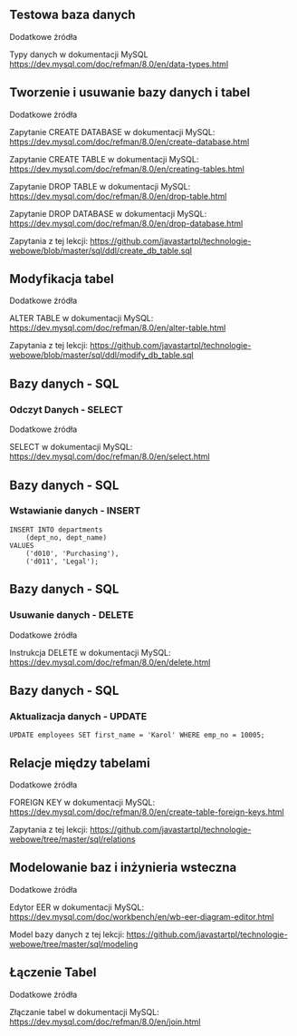 ## Testowa baza danych

Dodatkowe źródła

Typy danych w dokumentacji MySQL https://dev.mysql.com/doc/refman/8.0/en/data-types.html

## Tworzenie i usuwanie bazy danych i tabel

Dodatkowe źródła

Zapytanie CREATE DATABASE w dokumentacji MySQL: https://dev.mysql.com/doc/refman/8.0/en/create-database.html

Zapytanie CREATE TABLE w dokumentacji MySQL: https://dev.mysql.com/doc/refman/8.0/en/creating-tables.html

Zapytanie DROP TABLE w dokumentacji MySQL: https://dev.mysql.com/doc/refman/8.0/en/drop-table.html

Zapytanie DROP DATABASE w dokumentacji MySQL: https://dev.mysql.com/doc/refman/8.0/en/drop-database.html

Zapytania z tej lekcji: https://github.com/javastartpl/technologie-webowe/blob/master/sql/ddl/create_db_table.sql

## Modyfikacja tabel

Dodatkowe źródła

ALTER TABLE w dokumentacji MySQL: https://dev.mysql.com/doc/refman/8.0/en/alter-table.html

Zapytania z tej lekcji: https://github.com/javastartpl/technologie-webowe/blob/master/sql/ddl/modify_db_table.sql

## Bazy danych - SQL 
### Odczyt Danych - SELECT

Dodatkowe źródła

SELECT w dokumentacji MySQL: https://dev.mysql.com/doc/refman/8.0/en/select.html

## Bazy danych - SQL
### Wstawianie danych - INSERT
```
INSERT INTO departments 
	(dept_no, dept_name) 
VALUES
	('d010', 'Purchasing'),
	('d011', 'Legal');
```


## Bazy danych - SQL
### Usuwanie danych - DELETE

Dodatkowe źródła

Instrukcja DELETE w dokumentacji MySQL: https://dev.mysql.com/doc/refman/8.0/en/delete.html


## Bazy danych - SQL
### Aktualizacja danych - UPDATE

```
UPDATE employees SET first_name = 'Karol' WHERE emp_no = 10005;
```

## Relacje między tabelami

Dodatkowe źródła

FOREIGN KEY w dokumentacji MySQL: https://dev.mysql.com/doc/refman/8.0/en/create-table-foreign-keys.html

Zapytania z tej lekcji: https://github.com/javastartpl/technologie-webowe/tree/master/sql/relations

## Modelowanie baz i inżynieria wsteczna

Dodatkowe źródła

Edytor EER w dokumentacji MySQL: https://dev.mysql.com/doc/workbench/en/wb-eer-diagram-editor.html

Model bazy danych z tej lekcji: https://github.com/javastartpl/technologie-webowe/tree/master/sql/modeling

## Łączenie Tabel

Dodatkowe źródła

Złączanie tabel w dokumentacji MySQL: https://dev.mysql.com/doc/refman/8.0/en/join.html








